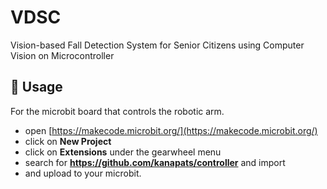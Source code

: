 # VDSC
Vision-based Fall Detection System for Senior Citizens using Computer Vision on Microcontroller

## 🔨 Usage

For the microbit board that controls the robotic arm.
* open [https://makecode.microbit.org/](https://makecode.microbit.org/)
* click on **New Project**
* click on **Extensions** under the gearwheel menu
* search for **https://github.com/kanapats/controller** and import
* and upload to your microbit.
